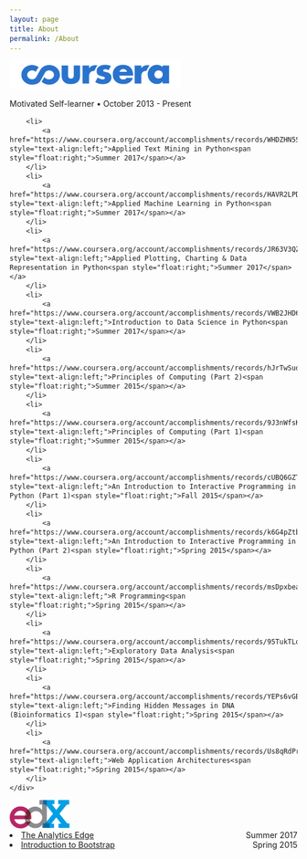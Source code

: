 ```yaml
---
layout: page
title: About
permalink: /About
---
```


<div class="row mt-3">
	<div class="col-lg-4">
		<a href="https://www.coursera.org/">
			<img src="/figure/coursera_logo.png" height="50px">
		</a>
	</div>
	<div class="col-lg-8">
		<p>Motivated Self-learner • October 2013 - Present</p>
		<!-- <p>I've a</p> -->

		<li>
			<a href="https://www.coursera.org/account/accomplishments/records/WHDZHN5SR57Q" style="text-align:left;">Applied Text Mining in Python<span style="float:right;">Summer 2017</span></a>
		</li>
		<li>
			<a href="https://www.coursera.org/account/accomplishments/records/HAVR2LPDUY6T" style="text-align:left;">Applied Machine Learning in Python<span style="float:right;">Summer 2017</span></a>
		</li>
		<li>
			<a href="https://www.coursera.org/account/accomplishments/records/JR63V3QZBM3H" style="text-align:left;">Applied Plotting, Charting & Data Representation in Python<span style="float:right;">Summer 2017</span></a>
		</li>
		<li>
			<a href="https://www.coursera.org/account/accomplishments/records/VWB2JHD6V4VW" style="text-align:left;">Introduction to Data Science in Python<span style="float:right;">Summer 2017</span></a>
		</li>
		<li>
			<a href="https://www.coursera.org/account/accomplishments/records/hJrTwSuq5MrzrEP6" style="text-align:left;">Principles of Computing (Part 2)<span style="float:right;">Summer 2015</span></a>
		</li>
		<li>
			<a href="https://www.coursera.org/account/accomplishments/records/9J3nWfsKJVSWwDRr" style="text-align:left;">Principles of Computing (Part 1)<span style="float:right;">Summer 2015</span></a>
		</li>
		<li>
			<a href="https://www.coursera.org/account/accomplishments/records/cUBQ6GZTBJpDbqBM" style="text-align:left;">An Introduction to Interactive Programming in Python (Part 1)<span style="float:right;">Fall 2015</span></a>
		</li>
		<li>
			<a href="https://www.coursera.org/account/accomplishments/records/k6G4pZtbe7rj7S8S" style="text-align:left;">An Introduction to Interactive Programming in Python (Part 2)<span style="float:right;">Spring 2015</span></a>
		</li>
		<li>
			<a href="https://www.coursera.org/account/accomplishments/records/msDpxbeahb7YExbY" style="text-align:left;">R Programming<span style="float:right;">Spring 2015</span></a>
		</li>
		<li>
			<a href="https://www.coursera.org/account/accomplishments/records/95TukTLqDAza3mX5" style="text-align:left;">Exploratory Data Analysis<span style="float:right;">Spring 2015</span></a>
		</li>
		<li>
			<a href="https://www.coursera.org/account/accomplishments/records/YEPs6vGBYLC2dEkS" style="text-align:left;">Finding Hidden Messages in DNA (Bioinformatics I)<span style="float:right;">Spring 2015</span></a>
		</li>
		<li>
			<a href="https://www.coursera.org/account/accomplishments/records/Us8qRdPrxUeSmffC" style="text-align:left;">Web Application Architectures<span style="float:right;">Spring 2015</span></a>
		</li>
	</div>
</div>

<div class="row mt-3">
	<div class="col-lg-4">
		<a href="https://courses.edx.org/">
			<img src="/figure/edx_logo.png" height="50px">
		</a>
	</div>
	<div class="col-lg-8">
		<li>
			<a href="https://courses.edx.org/certificates/92a3d320d1fe47f78395c120b9987df8" style="text-align:left;">The Analytics Edge<span style="float:right;">Summer 2017</span></a>
		</li>
		<li>
			<a href="https://s3.amazonaws.com/verify.edx.org/downloads/f0298ad775f1400baee4bac2de471cec/Certificate.pdf" style="text-align:left;">Introduction to Bootstrap<span style="float:right;">Spring 2015</span></a>
		</li>
	</div>
</div>
